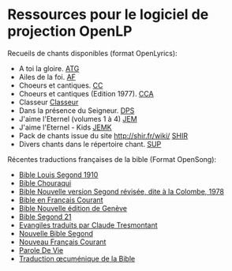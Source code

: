# Ressources pour le logiciel de projection OpenLP


Recueils de chants disponibles (format OpenLyrics):

- A toi la gloire.                                   [ATG](https://github.com/Honkey57/Ressources_OpenLP/raw/main/A_toi_la_gloire.7z)       
- Ailes de la foi.                                   [AF](https://github.com/Honkey57/Ressources_OpenLP/raw/main/Ailes_de_la_foi.7z)
- Choeurs et cantiques.                              [CC](https://github.com/Honkey57/Ressources_OpenLP/raw/main/Choeurs_et_cantiques.7z)
- Choeurs et cantiques (Edition 1977).               [CCA](https://github.com/Honkey57/Ressources_OpenLP/raw/main/Choeurs_et_cantiques_Edition_1977.7z)
- Classeur                                           [Classeur](https://github.com/Honkey57/Ressources_OpenLP/raw/main/Classeur.7z)
- Dans la présence du Seigneur.                      [DPS](https://github.com/Honkey57/Ressources_OpenLP/raw/main/Dans_la_pr%C3%A9sence_du_seigneur.7z)
- J'aime l'Eternel (volumes 1 à 4)                   [JEM](https://github.com/Honkey57/Ressources_OpenLP/raw/main/J'aime_l_Eternel_Volume_1-4.7z)
- J'aime l'Eternel - Kids                            [JEMK](https://github.com/Honkey57/Ressources_OpenLP/raw/main/J_aime_L_Eternel_Kids.7z)
- Pack de chants issue du site http://shir.fr/wiki/  [SHIR](https://github.com/Honkey57/Ressources_OpenLP/raw/main/Shir.7z)
- Divers chants dans le répertoire chant.            [SUP](https://github.com/Honkey57/Ressources_OpenLP/raw/main/Suppl%C3%A9ments.7z)


Récentes traductions françaises de la bible (Format OpenSong):


- [Bible Louis Segond 1910](https://github.com/Honkey57/Ressources_OpenLP/raw/main/Bible_Segond_1910.zip)
- [Bible Chouraqui](https://github.com/Honkey57/Ressources_OpenLP/raw/main/Bible_Chouraqui.zip)
- [Bible Nouvelle version Segond révisée, dite à la Colombe, 1978](https://github.com/Honkey57/Ressources_OpenLP/raw/main/La_Colombe.zip)
- [Bible en Français Courant](https://github.com/Honkey57/Ressources_OpenLP/raw/main/Bible_en_Francais_Courant.zip)
- [Bible Nouvelle édition de Genève](https://github.com/Honkey57/Ressources_OpenLP/raw/main/Bible_Nouvelle_Edition_de_Geneve_1979.zip)
- [Bible Segond 21](https://github.com/Honkey57/Ressources_OpenLP/raw/main/Bible_Segond21.zip)
- [Evangiles traduits par Claude Tresmontant](https://github.com/Honkey57/Ressources_OpenLP/raw/main/Bible_Tresmontant.zip)
- [Nouvelle Bible Segond](https://github.com/Honkey57/Ressources_OpenLP/raw/main/Nouvelle_Bible_Segond.zip)
- [Nouveau Français Courant](https://github.com/Honkey57/Ressources_OpenLP/raw/main/Nouvelle_Francais_Courant.zip)
- [Parole De Vie](https://github.com/Honkey57/Ressources_OpenLP/raw/main/Parole_de_Vie.zip)
- [Traduction œcuménique de la Bible](https://github.com/Honkey57/Ressources_OpenLP/raw/main/Traduction_oecum%C3%A9nique_de_la_bible.zip)
